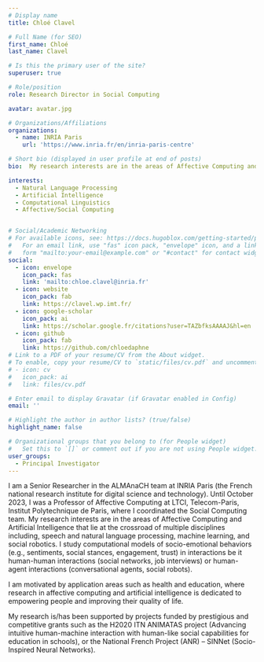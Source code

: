 ```yaml
---
# Display name
title: Chloé Clavel

# Full Name (for SEO)
first_name: Chloé
last_name: Clavel

# Is this the primary user of the site?
superuser: true

# Role/position
role: Research Director in Social Computing

avatar: avatar.jpg

# Organizations/Affiliations
organizations:
  - name: INRIA Paris
    url: 'https://www.inria.fr/en/inria-paris-centre'

# Short bio (displayed in user profile at end of posts)
bio:  My research interests are in the areas of Affective Computing and Artificial Intelligence that lie at the crossroad of multiple disciplines including, speech and natural language processing, machine learning, and social robotics. I study computational models of socio-emotional behaviors (e.g., sentiments, social stances, engagement, trust) in interactions be it human-human interactions (social networks, job interviews) or human-agent interactions (conversational agents, social robots).

interests:
  - Natural Language Processing
  - Artificial Intelligence
  - Computational Linguistics
  - Affective/Social Computing


# Social/Academic Networking
# For available icons, see: https://docs.hugoblox.com/getting-started/page-builder/#icons
#   For an email link, use "fas" icon pack, "envelope" icon, and a link in the
#   form "mailto:your-email@example.com" or "#contact" for contact widget.
social:
  - icon: envelope
    icon_pack: fas
    link: 'mailto:chloe.clavel@inria.fr'
  - icon: website
    icon_pack: fab
    link: https://clavel.wp.imt.fr/
  - icon: google-scholar
    icon_pack: ai
    link: https://scholar.google.fr/citations?user=TAZbfksAAAAJ&hl=en 
  - icon: github
    icon_pack: fab
    link: https://github.com/chloedaphne 
# Link to a PDF of your resume/CV from the About widget.
# To enable, copy your resume/CV to `static/files/cv.pdf` and uncomment the lines below.
# - icon: cv
#   icon_pack: ai
#   link: files/cv.pdf

# Enter email to display Gravatar (if Gravatar enabled in Config)
email: ''

# Highlight the author in author lists? (true/false)
highlight_name: false

# Organizational groups that you belong to (for People widget)
#   Set this to `[]` or comment out if you are not using People widget.
user_groups:
  - Principal Investigator
---
```

I am a Senior Researcher in the ALMAnaCH team at INRIA Paris (the French national research institute for digital science and technology). Until October 2023, I was a Professor of Affective Computing at LTCI, Telecom-Paris, Institut Polytechnique de Paris, where I coordinated the Social Computing team. My research interests are in the areas of Affective Computing and Artificial Intelligence that lie at the crossroad of multiple disciplines including, speech and natural language processing, machine learning, and social robotics. I study computational models of socio-emotional behaviors (e.g., sentiments, social stances, engagement, trust) in interactions be it human-human interactions (social networks, job interviews) or human-agent interactions (conversational agents, social robots).

I am motivated by application areas such as health and education, where research in affective computing and artificial intelligence is dedicated to empowering people and improving their quality of life.

My research is/has been supported by projects funded by prestigious and competitive grants such as the H2020 ITN ANIMATAS project (Advancing intuitive human-machine interaction with human-like social capabilities for education in schools), or the National French Project (ANR) – SINNet (Socio-Inspired Neural Networks).


